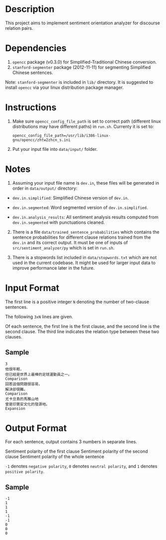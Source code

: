 Description
===========

This project aims to implement sentiment orientation analyzer for discourse relation pairs.


Dependencies
============

1. `opencc` package (v0.3.0) for Simplified-Traditional Chinese conversion.
2. `stanford-segmenter` package (2012-11-11) for segmenting Simplified Chinese sentences.

Note: `stanford-segmenter` is included in `lib/` directory. It is suggested to install `opencc` via your linux distribution package manager.


Instructions
============

1. Make sure `opencc_config_file_path` is set to correct path (different linux distributions may have different paths) in `run.sh`. Currenty it is set to:
    
    `opencc_config_file_path=/usr/lib/i386-linux-gnu/opencc/zhtw2zhcn_s.ini`

2. Put your input file into `data/input/` folder.


Notes
=====

1. Assuming your input file name is `dev.in`, these files will be generated in order in `data/output/` directory:

  * `dev.in.simplified`: Simplified Chinese version of `dev.in`.
  
  * `dev.in.segmented`: Word segmented version of `dev.in.simplified`.
  
  * `dev.in.analysis_results`: All sentiment analysis results computed from `dev.in.segmented` with punctuations cleaned.

2. There is a file `data/trained_sentence_probabilities`  which contains the sentence probabilities for different clause relations trained from the `dev.in` and its correct output. It must be one of inputs of `src/sentiment_analyzer/py` which is set in `run.sh`.

3. There is a stopwords list included in `data/stopwords.txt` which are not used in the current codebase. It might be used for larger input data to improve performance later in the future.


Input Format
============


The first line is a positive integer `N` denoting the number of two-clause sentences. 

The following `3xN` lines are given.

Of each sentence, the first line is the first clause, and the second line is the second clause. The third line indicates the relation type between these two clauses.

Sample
------

    3
    他很年輕，
    但已經是世界上最棒的足球運動員之一。
    Comparison
    回答這個問題很容易，
    解決卻很難。
    Comparison
    尤卡旦島的馬雅山地
    曾是印第安文化的發源地。
    Expansion


Output Format
=============

For each sentence, output contains 3 numbers in separate lines.

Sentiment polarity of the first clause
Sentiment polarity of the second clause
Sentiment polarity of the whole sentence

`-1` denotes `negative polarity`, `0` denotes `neutral polarity`, and `1` denotes `positive polarity`.

Sample
------

    -1
    1
    1
    1
    -1
    -1
    0
    0
    0
